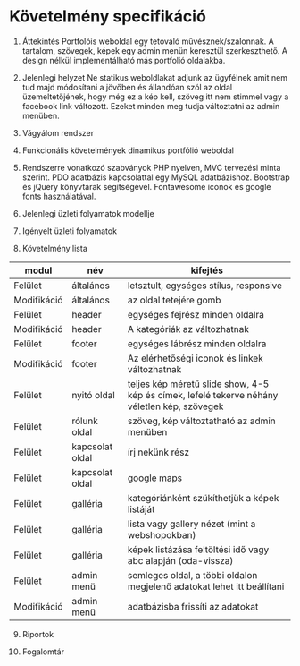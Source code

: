 # Követelmény specifikáció

1. Áttekintés
Portfolóis weboldal egy tetováló művésznek/szalonnak. A tartalom, szövegek, képek egy admin menün keresztül szerkeszthető. A design nélkül implementálható más portfolió oldalakba.

2. Jelenlegi helyzet
Ne statikus weboldlakat adjunk az ügyfélnek amit nem tud majd módosítani a jövőben és állandóan szól az oldal üzemeltetőjének, hogy még ez a kép kell, szöveg itt nem stimmel vagy a facebook link változott. Ezeket minden meg tudja változtatni az admin menüben.

3. Vágyálom rendszer

4. Funkcionális követelmények
dinamikus portfólió weboldal

5. Rendszerre vonatkozó szabványok
PHP nyelven, MVC tervezési minta szerint. PDO adatbázis kapcsolattal egy MySQL adatbázishoz.
Bootstrap és jQuery könyvtárak segítségével. Fontawesome iconok és google fonts használatával.

6. Jelenlegi üzleti folyamatok modellje

7. Igényelt üzleti folyamatok

8. Követelmény lista

|modul|név|kifejtés|
|---|---|---|
|Felület|általános|letsztult, egységes stílus, responsive|
|Modifikáció|általános|az oldal tetejére gomb|
|Felület|header|egységes fejrész minden oldalra|
|Modifikáció|header|A kategóriák az változhatnak|
|Felület|footer|egységes lábrész minden oldalra|
|Modifikáció|footer|Az elérhetőségi iconok és linkek változhatnak|
|Felület|nyitó oldal|teljes kép méretű slide show, 4-5 kép és címek, lefelé tekerve néhány véletlen kép, szövegek|
|Felület|rólunk oldal|szöveg, kép változtatható az admin menüben|
|Felület|kapcsolat oldal|írj nekünk rész|
|Felület|kapcsolat oldal|google maps|
|Felület|galléria|kategóriánként szükíthetjük a képek listáját|
|Felület|galléria|lista vagy gallery nézet (mint a webshopokban)|
|Felület|galléria|képek listázása feltöltési idő vagy abc alapján (oda-vissza)|
|Felület|admin menü|semleges oldal, a többi oldalon megjelenő adatokat lehet itt beállítani|
|Modifikáció|admin menü|adatbázisba frissíti az adatokat|

9. Riportok

10. Fogalomtár
